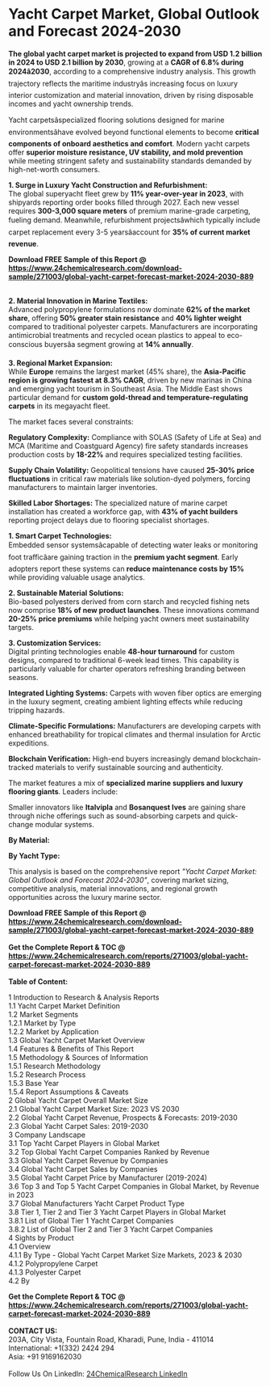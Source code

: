<h1>Yacht Carpet Market, Global Outlook and Forecast 2024-2030</h1><p><strong>The global yacht carpet market is projected to expand from USD 1.2 billion in 2024 to USD 2.1 billion by 2030</strong>, growing at a <strong>CAGR of 6.8% during 2024â2030</strong>, according to a comprehensive industry analysis. This growth trajectory reflects the maritime industryâs increasing focus on luxury interior customization and material innovation, driven by rising disposable incomes and yacht ownership trends.</p><p>Yacht carpetsâspecialized flooring solutions designed for marine environmentsâhave evolved beyond functional elements to become <strong>critical components of onboard aesthetics and comfort</strong>. Modern yacht carpets offer <strong>superior moisture resistance, UV stability, and mold prevention</strong> while meeting stringent safety and sustainability standards demanded by high-net-worth consumers.</p><p><strong>1. Surge in Luxury Yacht Construction and Refurbishment:</strong><br>
The global superyacht fleet grew by <strong>11% year-over-year in 2023</strong>, with shipyards reporting order books filled through 2027. Each new vessel requires <strong>300-3,000 square meters</strong> of premium marine-grade carpeting, fueling demand. Meanwhile, refurbishment projectsâwhich typically include carpet replacement every 3-5 yearsâaccount for <strong>35% of current market revenue</strong>.</p><div><b>Download FREE Sample of this Report @ 
            <a href="https://www.24chemicalresearch.com/download-sample/271003/global-yacht-carpet-forecast-market-2024-2030-889">
            https://www.24chemicalresearch.com/download-sample/271003/global-yacht-carpet-forecast-market-2024-2030-889</a></b></div><br><p><strong>2. Material Innovation in Marine Textiles:</strong><br>
Advanced polypropylene formulations now dominate <strong>62% of the market share</strong>, offering <strong>50% greater stain resistance</strong> and <strong>40% lighter weight</strong> compared to traditional polyester carpets. Manufacturers are incorporating antimicrobial treatments and recycled ocean plastics to appeal to eco-conscious buyersâa segment growing at <strong>14% annually</strong>.</p><p><strong>3. Regional Market Expansion:</strong><br>
While <strong>Europe</strong> remains the largest market (45% share), the <strong>Asia-Pacific region is growing fastest at 8.3% CAGR</strong>, driven by new marinas in China and emerging yacht tourism in Southeast Asia. The Middle East shows particular demand for <strong>custom gold-thread and temperature-regulating carpets</strong> in its megayacht fleet.</p><p>The market faces several constraints:</p><p><strong>Regulatory Complexity:</strong> Compliance with SOLAS (Safety of Life at Sea) and MCA (Maritime and Coastguard Agency) fire safety standards increases production costs by <strong>18-22%</strong> and requires specialized testing facilities.</p><p><strong>Supply Chain Volatility:</strong> Geopolitical tensions have caused <strong>25-30% price fluctuations</strong> in critical raw materials like solution-dyed polymers, forcing manufacturers to maintain larger inventories.</p><p><strong>Skilled Labor Shortages:</strong> The specialized nature of marine carpet installation has created a workforce gap, with <strong>43% of yacht builders</strong> reporting project delays due to flooring specialist shortages.</p><p><strong>1. Smart Carpet Technologies:</strong><br>
Embedded sensor systemsâcapable of detecting water leaks or monitoring foot trafficâare gaining traction in the <strong>premium yacht segment</strong>. Early adopters report these systems can <strong>reduce maintenance costs by 15%</strong> while providing valuable usage analytics.</p><p><strong>2. Sustainable Material Solutions:</strong><br>
Bio-based polyesters derived from corn starch and recycled fishing nets now comprise <strong>18% of new product launches</strong>. These innovations command <strong>20-25% price premiums</strong> while helping yacht owners meet sustainability targets.</p><p><strong>3. Customization Services:</strong><br>
Digital printing technologies enable <strong>48-hour turnaround</strong> for custom designs, compared to traditional 6-week lead times. This capability is particularly valuable for charter operators refreshing branding between seasons.</p><p><strong>Integrated Lighting Systems:</strong> Carpets with woven fiber optics are emerging in the luxury segment, creating ambient lighting effects while reducing tripping hazards.</p><p><strong>Climate-Specific Formulations:</strong> Manufacturers are developing carpets with enhanced breathability for tropical climates and thermal insulation for Arctic expeditions.</p><p><strong>Blockchain Verification:</strong> High-end buyers increasingly demand blockchain-tracked materials to verify sustainable sourcing and authenticity.</p><p>The market features a mix of <strong>specialized marine suppliers and luxury flooring giants</strong>. Leaders include:</p><p>Smaller innovators like <strong>Italvipla</strong> and <strong>Bosanquest Ives</strong> are gaining share through niche offerings such as sound-absorbing carpets and quick-change modular systems.</p><p><strong>By Material:</strong></p><p><strong>By Yacht Type:</strong></p><p>This analysis is based on the comprehensive report <em>"Yacht Carpet Market: Global Outlook and Forecast 2024-2030"</em>, covering market sizing, competitive analysis, material innovations, and regional growth opportunities across the luxury marine sector.</p><div><b>Download FREE Sample of this Report @ 
            <a href="https://www.24chemicalresearch.com/download-sample/271003/global-yacht-carpet-forecast-market-2024-2030-889">
            https://www.24chemicalresearch.com/download-sample/271003/global-yacht-carpet-forecast-market-2024-2030-889</a></b></div><br><div><b>Get the Complete Report & TOC @ 
            <a href="https://www.24chemicalresearch.com/reports/271003/global-yacht-carpet-forecast-market-2024-2030-889">
            https://www.24chemicalresearch.com/reports/271003/global-yacht-carpet-forecast-market-2024-2030-889</a></b></div><br>
            <b>Table of Content:</b><p>1 Introduction to Research & Analysis Reports<br />
    1.1 Yacht Carpet Market Definition<br />
    1.2 Market Segments<br />
        1.2.1 Market by Type<br />
        1.2.2 Market by Application<br />
    1.3 Global Yacht Carpet Market Overview<br />
    1.4 Features & Benefits of This Report<br />
    1.5 Methodology & Sources of Information<br />
        1.5.1 Research Methodology<br />
        1.5.2 Research Process<br />
        1.5.3 Base Year<br />
        1.5.4 Report Assumptions & Caveats<br />
2 Global Yacht Carpet Overall Market Size<br />
    2.1 Global Yacht Carpet Market Size: 2023 VS 2030<br />
    2.2 Global Yacht Carpet Revenue, Prospects & Forecasts: 2019-2030<br />
    2.3 Global Yacht Carpet Sales: 2019-2030<br />
3 Company Landscape<br />
    3.1 Top Yacht Carpet Players in Global Market<br />
    3.2 Top Global Yacht Carpet Companies Ranked by Revenue<br />
    3.3 Global Yacht Carpet Revenue by Companies<br />
    3.4 Global Yacht Carpet Sales by Companies<br />
    3.5 Global Yacht Carpet Price by Manufacturer (2019-2024)<br />
    3.6 Top 3 and Top 5 Yacht Carpet Companies in Global Market, by Revenue in 2023<br />
    3.7 Global Manufacturers Yacht Carpet Product Type<br />
    3.8 Tier 1, Tier 2 and Tier 3 Yacht Carpet Players in Global Market<br />
        3.8.1 List of Global Tier 1 Yacht Carpet Companies<br />
        3.8.2 List of Global Tier 2 and Tier 3 Yacht Carpet Companies<br />
4 Sights by Product<br />
    4.1 Overview<br />
        4.1.1 By Type - Global Yacht Carpet Market Size Markets, 2023 & 2030<br />
        4.1.2 Polypropylene Carpet<br />
        4.1.3 Polyester Carpet<br />
    4.2 By</p><div><b>Get the Complete Report & TOC @ 
            <a href="https://www.24chemicalresearch.com/reports/271003/global-yacht-carpet-forecast-market-2024-2030-889">
            https://www.24chemicalresearch.com/reports/271003/global-yacht-carpet-forecast-market-2024-2030-889</a></b></div><br><b>CONTACT US:</b><br>
            203A, City Vista, Fountain Road, Kharadi, Pune, India - 411014<br>
            International: +1(332) 2424 294<br>
            Asia: +91 9169162030 <br><br>
            Follow Us On LinkedIn: <a href="https://www.linkedin.com/company/24chemicalresearch/">24ChemicalResearch LinkedIn</a>